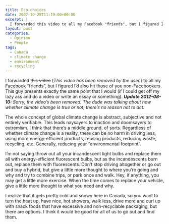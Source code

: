 ```yaml
---
title: Eco-choices
date: 2007-10-28T11:19:00+00:00
excerpt: |
  I forwarded this video to all my Facebook "friends", but I figured I'd also hit those of you non-Facebookers.
layout: post
categories:
  - Opinion
  - People
tags:
  - Canada
  - climate change
  - environment
  - recycling
---
```

I forwarded <del>this video</del> (_This video has been removed by the user._) to all my [Facebook](http://www.facebook.com/) &#8220;friends&#8221;, but I figured I&#8217;d also hit those of you non-Facebookers. This guy presents exactly the same point that I would (if I could get off my lazy ass and do a video or write an essay or something). _**Update 2012-08-10:** Sorry, the video&#8217;s been removed. The dude was talking about how whether climate change is true or not, there&#8217;s no reason not to act._

The whole concept of global climate change is abstract, subjective and not entirely verifiable. This leads naysayers to inaction and doomsayers to extremism. I think that there&#8217;s a middle ground, of sorts. Regardless of whether climate change is a reality, there can be no harm in driving less, using more energy-efficient products, reusing products, reducing waste, recycling, etc. Generally, reducing your &#8220;environmental footprint&#8221;.

I&#8217;m not saying throw out all your incandescent light bulbs and replace them all with energy-efficient fluorescent bulbs, but as the incandescents burn out, replace them with fluorescents. Don&#8217;t stop driving altogether or go out and buy a hybrid, but give a little more thought to where you&#8217;re going and why and try to combine trips, or park once and walk. Hey, if anything, you may get a little more exercise. When the time comes to replace your vehicle, give a little more thought to what you need and why.

I realize that it gets pretty cold and snowy here in Canada, so you want to turn the heat up, have nice, hot showers, walk less, drive more and curl up with snack foods that have excessive and non-recyclable packaging, but there are options. I think it would be good for all of us to go out and find them.